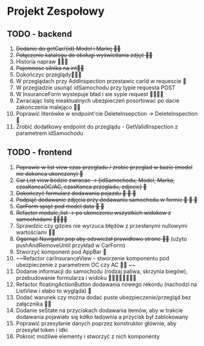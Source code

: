 # Projekt Zespołowy

## TODO - backend

1. ~~Dodanie do getCar/{id} Model i Markę 👍🏼~~
2. ~~Połączenie katalogu do obsługi wyświetlania zdjęć 👍🏼~~
3. Historia napraw 🥵🥵🥵
4. ~~Pojemnosc silnika na int👍🏼~~
5. Dokończyc przeglądy🥵🥵🥵
6. W przeglądach przy AddInspection przestawic carId w requescie 🥵
7. W przegladzie usunąć idSamochodu przy typie requesta POST
8. W InsuranceForm wystepuje bład i sie sypie request 🥵🥵🥵🥵
9. Zwracając listę nieaktualnych ubezpieczeń posortować po dacie zakończenia malejąco 🥵🥵
10. Poprawić literówke w endpoint'cie DeleteInsepction -> DeleteInspection 🥵
11. Zrobić dodatkowy endpoint do przeglądu - GetValidInspection z parametrem idSamochodu

## TODO - frontend

1. ~~Poprawic w list view czas przegladu / zrobic przeglad w bazie (model nie dokonca ukonczony) 🥵~~
2. ~~Car List view bedzie zwracac -> [idSamochodu, Model, Marka, czasKoncaOC/AC, czasKonca przegladu, zdjecie] 🥵~~
3. ~~Dokończyć formularz dodawania pojazdu 🥵 🥵 🥵~~
4. ~~Podpiąć dodawanie zdjęcia przy dodawaniu samochodu w formie 🥵 🥵 🥵~~
5. ~~CarForm spiąć pod model data 🥵 🥵~~
6. ~~Refactor module_list -> po ukonczeniu wszystkich widokow z samochodami 🥵🥵🥵🥵~~
7. Sprawdzic czy gdzies nie wyrzuca błędów z przesłanymi nullowymi wartościami 🥵🥵
8. ~~Ogarnąć Navigator.pop aby odswieżał prawidłowo strone 🥵🥵~~ (użyto pushAndRemoveUntil przykład w CarForm)
9. Stworzyć komponent pod AppBar 🥵
10. ~~Refactor carInsuranceView - stworzenie komponentu pod ubezpieczenie z parametrem OC czy AC 🥵🥵 ~~
11. Dodanie informacji do samochodu (rodzaj paliwa, skrzynia biegów), przebudowanie formularza i widoku 🥵🥵🥵🥵🥵🥵🥵🥵
12. Refactor floatingActionButton dodawania nowego rekordu (nachodzi na ListView i słabo to wygląda) 🥵
13. Dodać warunek czy można dodać puste ubezpieczenie/przegląd bez załącznika 🥵🥵
14. Dodanie seState na przyciskach dodawania itemów, aby w trakcie dodawania pojawiało się kółko ładownia a przycisk był zablokowany
15. Poprawić przesyłanie danych poprzez konstruktor głównie, aby przesyłał token i idki
16. Pokroić możliwe elementy i stworzyć z nich komponenty
